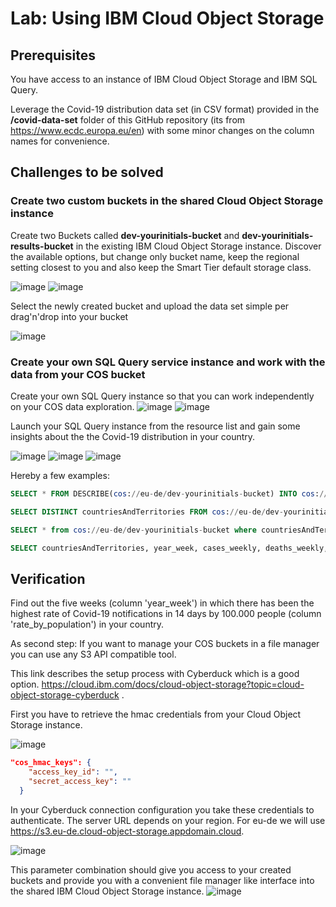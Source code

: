 # Lab: Using IBM Cloud Object Storage

## Prerequisites

You have access to an instance of IBM Cloud Object Storage and IBM SQL Query.

Leverage the Covid-19 distribution data set (in CSV format) provided in the **/covid-data-set** folder of this GitHub repository (its from https://www.ecdc.europa.eu/en) with some minor changes on the column names for convenience.

## Challenges to be solved

### Create two custom buckets in the shared Cloud Object Storage instance

Create two Buckets called **dev-yourinitials-bucket** and **dev-yourinitials-results-bucket** in the existing IBM Cloud Object Storage instance. Discover the available options, but change only bucket name, keep the regional setting closest to you and also keep the Smart Tier default storage class.

![image](images/lab-cos-01.png)
![image](images/lab-cos-02.png)

Select the newly created bucket and upload the data set simple per drag'n'drop into your bucket

![image](images/lab-cos-03.png)

### Create your own SQL Query service instance and work with the data from your COS bucket

Create your own SQL Query instance so that you can work independently on your COS data exploration.
![image](images/lab-cos-setup-00.png)
![image](images/lab-cos-setup-01.png)

Launch your SQL Query instance from the resource list and gain some insights about the the Covid-19 distribution in your country.

![image](images/lab-cos-04.png)
![image](images/lab-cos-05.png)
![image](images/lab-cos-06.png)

Hereby a few examples:

```sql
SELECT * FROM DESCRIBE(cos://eu-de/dev-yourinitials-bucket) INTO cos://eu-de/dev-yourinitials-results-bucket

SELECT DISTINCT countriesAndTerritories FROM cos://eu-de/dev-yourinitials-bucket ORDER BY countriesAndTerritories INTO cos://eu-de/dev-yourinitials-results-bucket

SELECT * from cos://eu-de/dev-yourinitials-bucket where countriesAndTerritories = 'yourcountry'

SELECT countriesAndTerritories, year_week, cases_weekly, deaths_weekly, rate_by_population from cos://eu-de/dev-yourinitials-bucket where countriesAndTerritories = 'yourcountry'
```

## Verification

Find out the five weeks (column 'year_week') in which there has been the highest rate of Covid-19 notifications in 14 days by 100.000 people (column 'rate_by_population') in your country.

As second step: If you want to manage your COS buckets in a file manager you can use any S3 API compatible tool.

This link describes the setup process with Cyberduck which is a good option.
https://cloud.ibm.com/docs/cloud-object-storage?topic=cloud-object-storage-cyberduck .

First you have to retrieve the hmac credentials from your Cloud Object Storage instance.

![image](images/lab-cos-cyberduck-01.png)

```json
"cos_hmac_keys": {
    "access_key_id": "",
    "secret_access_key": ""
  }
```

In your Cyberduck connection configuration you take these credentials to authenticate. The server URL depends on your region. For eu-de we will use https://s3.eu-de.cloud-object-storage.appdomain.cloud.

![image](images/lab-cos-cyberduck-02.png)

This parameter combination should give you access to your created buckets and provide you with a convenient file manager like interface into the shared IBM Cloud Object Storage instance.
![image](images/lab-cos-cyberduck-03.png)
